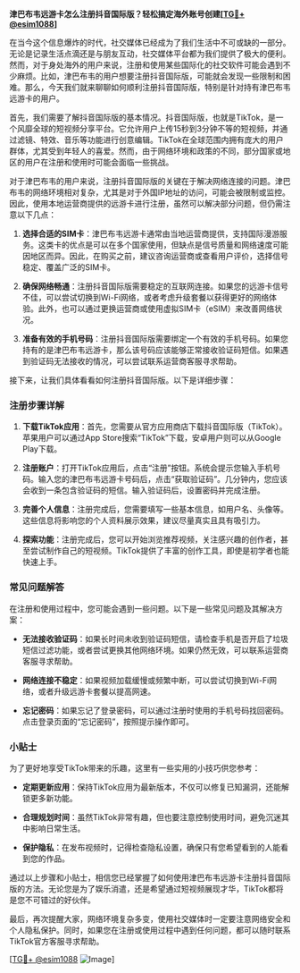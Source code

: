 **津巴布韦远游卡怎么注册抖音国际版？轻松搞定海外账号创建[[TG💪+ @esim1088](https://t.me/s/esim1088)]**

在当今这个信息爆炸的时代，社交媒体已经成为了我们生活中不可或缺的一部分。无论是记录生活点滴还是与朋友互动，社交媒体平台都为我们提供了极大的便利。然而，对于身处海外的用户来说，注册和使用某些国际化的社交软件可能会遇到不少麻烦。比如，津巴布韦的用户想要注册抖音国际版，可能就会发现一些限制和困难。那么，今天我们就来聊聊如何顺利注册抖音国际版，特别是针对持有津巴布韦远游卡的用户。

首先，我们需要了解抖音国际版的基本情况。抖音国际版，也就是TikTok，是一个风靡全球的短视频分享平台。它允许用户上传15秒到3分钟不等的短视频，并通过滤镜、特效、音乐等功能进行创意编辑。TikTok在全球范围内拥有庞大的用户群体，尤其受到年轻人的喜爱。然而，由于网络环境和政策的不同，部分国家或地区的用户在注册和使用时可能会面临一些挑战。

对于津巴布韦的用户来说，注册抖音国际版的关键在于解决网络连接的问题。津巴布韦的网络环境相对复杂，尤其是对于外国IP地址的访问，可能会被限制或监控。因此，使用本地运营商提供的远游卡进行注册，虽然可以解决部分问题，但仍需注意以下几点：

1. **选择合适的SIM卡**：津巴布韦远游卡通常由当地运营商提供，支持国际漫游服务。这类卡的优点是可以在多个国家使用，但缺点是信号质量和网络速度可能因地区而异。因此，在购买之前，建议咨询运营商或查看用户评价，选择信号稳定、覆盖广泛的SIM卡。

2. **确保网络畅通**：注册抖音国际版需要稳定的互联网连接。如果您的远游卡信号不佳，可以尝试切换到Wi-Fi网络，或者考虑升级套餐以获得更好的网络体验。此外，也可以通过更换运营商或使用虚拟SIM卡（eSIM）来改善网络状况。

3. **准备有效的手机号码**：注册抖音国际版需要绑定一个有效的手机号码。如果您持有的是津巴布韦远游卡，那么该号码应该能够正常接收验证码短信。如果遇到验证码无法接收的情况，可以尝试联系运营商客服寻求帮助。

接下来，让我们具体看看如何注册抖音国际版。以下是详细步骤：

### 注册步骤详解

1. **下载TikTok应用**：首先，您需要从官方应用商店下载抖音国际版（TikTok）。苹果用户可以通过App Store搜索“TikTok”下载，安卓用户则可以从Google Play下载。

2. **注册账户**：打开TikTok应用后，点击“注册”按钮。系统会提示您输入手机号码。输入您的津巴布韦远游卡号码后，点击“获取验证码”。几分钟内，您应该会收到一条包含验证码的短信。输入验证码后，设置密码并完成注册。

3. **完善个人信息**：注册完成后，您需要填写一些基本信息，如用户名、头像等。这些信息将影响您的个人资料展示效果，建议尽量真实且具有吸引力。

4. **探索功能**：注册完成后，您可以开始浏览推荐视频，关注感兴趣的创作者，甚至尝试制作自己的短视频。TikTok提供了丰富的创作工具，即使是初学者也能快速上手。

### 常见问题解答

在注册和使用过程中，您可能会遇到一些问题。以下是一些常见问题及其解决方案：

- **无法接收验证码**：如果长时间未收到验证码短信，请检查手机是否开启了垃圾短信过滤功能，或者尝试更换其他网络环境。如果仍然无效，可以联系运营商客服寻求帮助。

- **网络连接不稳定**：如果视频加载缓慢或频繁中断，可以尝试切换到Wi-Fi网络，或者升级远游卡套餐以提高网速。

- **忘记密码**：如果忘记了登录密码，可以通过注册时使用的手机号码找回密码。点击登录页面的“忘记密码”，按照提示操作即可。

### 小贴士

为了更好地享受TikTok带来的乐趣，这里有一些实用的小技巧供您参考：

- **定期更新应用**：保持TikTok应用为最新版本，不仅可以修复已知漏洞，还能解锁更多新功能。
  
- **合理规划时间**：虽然TikTok非常有趣，但也要注意控制使用时间，避免沉迷其中影响日常生活。

- **保护隐私**：在发布视频时，记得检查隐私设置，确保只有您希望看到的人能看到您的作品。

通过以上步骤和小贴士，相信您已经掌握了如何使用津巴布韦远游卡注册抖音国际版的方法。无论您是为了娱乐消遣，还是希望通过短视频展现才华，TikTok都将是您不可错过的好伙伴。

最后，再次提醒大家，网络环境复杂多变，使用社交媒体时一定要注意网络安全和个人隐私保护。同时，如果您在注册或使用过程中遇到任何问题，都可以随时联系TikTok官方客服寻求帮助。

[[TG💪+ @esim1088](https://t.me/s/esim1088) ![Image](https://i.postimg.cc/4NQfJmqS/Snipaste-2025-05-13-00-14-12.png)]